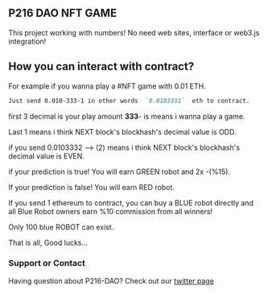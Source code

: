 ## P216 DAO NFT GAME

This project working with numbers! No need web sites, interface or web3.js integration!


## How you can interact with contract?
For example if you wanna play a #NFT game with 0.01 ETH.

```markdown
Just send 0.010-333-1 in other words  `0.0103331`  eth to contract.
```

first 3 decimal is your play amount **333**- is means i wanna play a game.

Last 1 means i think NEXT block's blockhash's decimal value is ODD.

if you send 0.0103332 --> (2) means  i think NEXT block's blockhash's decimal value is EVEN.

if your prediction is true! You will earn GREEN robot and 2x -(%15).

If your prediction is false! You will earn RED robot.

If you send 1 ethereum to contract, you can buy a BLUE robot directly and all Blue Robot owners earn %10 commission from all winners!

Only 100 blue ROBOT can exist.

That is all, Good lucks...


### Support or Contact

Having question about P216-DAO? Check out our [twitter page](https://twitter.com/P216DAO)  
